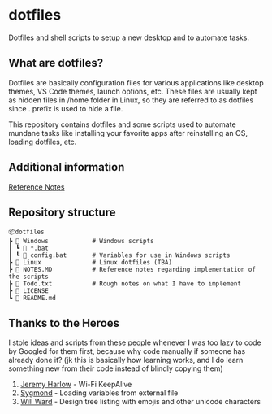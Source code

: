 # dotfiles
Dotfiles and shell scripts to setup a new desktop and to automate tasks.

## What are dotfiles?
Dotfiles are basically configuration files for various applications like desktop themes, VS Code themes, launch options, etc. These files are usually kept as hidden files in /home folder in Linux, so they are referred to as dotfiles since . prefix is used to hide a file.

This repository contains dotfiles and some scripts used to automate mundane tasks like installing your favorite apps after reinstalling an OS, loading dotfiles, etc.

## Additional information
[Reference Notes](NOTES.MD)

## Repository structure
```
📦dotfiles
┣ 📂 Windows            # Windows scripts
┃ ┗ 📜 *.bat
┃ ┗ 📜 config.bat       # Variables for use in Windows scripts
┣ 📂 Linux              # Linux dotfiles (TBA)
┣ 📜 NOTES.MD           # Reference notes regarding implementation of the scripts
┣ 📜 Todo.txt           # Rough notes on what I have to implement
┣ 📜 LICENSE
┗ 📜 README.md
```

## Thanks to the Heroes

I stole ideas and scripts from these people whenever I was too lazy to code by Googled for them first, because why code manually if someone has already done it? (jk this is basically how learning works, and I do learn something new from their code instead of blindly copying them)

1. [Jeremy Harlow](http://www.jeremyharlow.net/automatic-wi-fi-connectivity-checker-reconnect-script/) - Wi-Fi KeepAlive
2. [Sygmond](https://stackoverflow.com/a/54718259) - Loading variables from external file
3. [Will Ward](https://stackoverflow.com/a/57086391) -  Design tree listing with emojis and other unicode characters
